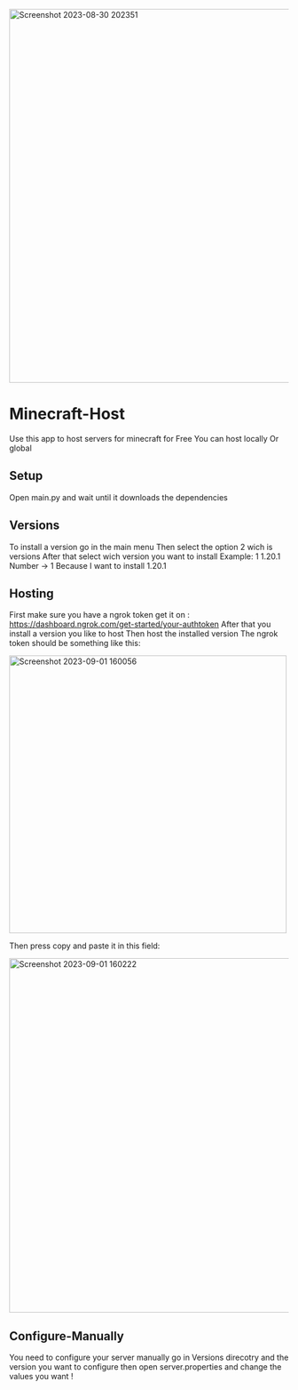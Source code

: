 <p>
  <img width="673" alt="Screenshot 2023-08-30 202351" src="https://github.com/RealViper8/Minecraft-Host/assets/101727162/ef6e7bba-135c-4777-8edb-011a39d04642">
</p>

# Minecraft-Host
Use this app to host servers for minecraft for Free
You can host locally
Or global

## Setup
Open main.py and wait until it downloads the dependencies

## Versions
To install a version go in the main menu
Then select the option 2 wich is versions
After that select wich version you want to install
Example:
1 1.20.1
Number -> 1 Because I want to install 1.20.1

## Hosting
First make sure you have a ngrok token get it on : https://dashboard.ngrok.com/get-started/your-authtoken
After that you install a version you like to host
Then host the installed version
The ngrok token should be something like this:

<img width="500" alt="Screenshot 2023-09-01 160056" src="https://github.com/RealViper8/Minecraft-Host/assets/101727162/b7461e0c-4fbc-485c-8bb5-fdb9852a2a88">


Then press copy and paste it in this field:

<img width="638" alt="Screenshot 2023-09-01 160222" src="https://github.com/RealViper8/Minecraft-Host/assets/101727162/4ebc5be0-93da-4554-bab4-de8a2fc9ce7f">

## Configure-Manually
You need to configure your server manually go in Versions
direcotry and the version you want to configure then open server.properties and change the values you want !
